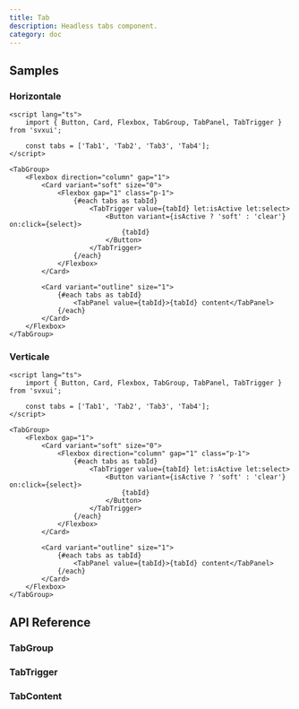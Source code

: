 ```yaml
---
title: Tab
description: Headless tabs component.
category: doc
---
```


<script lang="ts">
    import ApiReferenceComponent from '$lib/components/api-reference/ApiReferenceComponent.svelte';
    import SampleHorizontale from '$lib/content/components/tab/SampleHorizontale.svelte';
    import SampleVerticale from '$lib/content/components/tab/SampleVerticale.svelte';
    import { tabGroupSchema, tabTriggerSchema, tabContentSchema } from '$lib/content/components/tab/schema.js';
</script>

## Samples

### Horizontale

<SampleHorizontale/>

```svelte
<script lang="ts">
    import { Button, Card, Flexbox, TabGroup, TabPanel, TabTrigger } from 'svxui';

    const tabs = ['Tab1', 'Tab2', 'Tab3', 'Tab4'];
</script>

<TabGroup>
    <Flexbox direction="column" gap="1">
        <Card variant="soft" size="0">
            <Flexbox gap="1" class="p-1">
                {#each tabs as tabId}
                    <TabTrigger value={tabId} let:isActive let:select>
                        <Button variant={isActive ? 'soft' : 'clear'} on:click={select}>
                            {tabId}
                        </Button>
                    </TabTrigger>
                {/each}
            </Flexbox>
        </Card>

        <Card variant="outline" size="1">
            {#each tabs as tabId}
                <TabPanel value={tabId}>{tabId} content</TabPanel>
            {/each}
        </Card>
    </Flexbox>
</TabGroup>
```

### Verticale

<SampleVerticale/>

```svelte
<script lang="ts">
    import { Button, Card, Flexbox, TabGroup, TabPanel, TabTrigger } from 'svxui';

    const tabs = ['Tab1', 'Tab2', 'Tab3', 'Tab4'];
</script>

<TabGroup>
    <Flexbox gap="1">
        <Card variant="soft" size="0">
            <Flexbox direction="column" gap="1" class="p-1">
                {#each tabs as tabId}
                    <TabTrigger value={tabId} let:isActive let:select>
                        <Button variant={isActive ? 'soft' : 'clear'} on:click={select}>
                            {tabId}
                        </Button>
                    </TabTrigger>
                {/each}
            </Flexbox>
        </Card>

        <Card variant="outline" size="1">
            {#each tabs as tabId}
                <TabPanel value={tabId}>{tabId} content</TabPanel>
            {/each}
        </Card>
    </Flexbox>
</TabGroup>
```

## API Reference

### TabGroup

<ApiReferenceComponent schema={tabGroupSchema}/>

### TabTrigger

<ApiReferenceComponent schema={tabTriggerSchema}/>

### TabContent

<ApiReferenceComponent schema={tabContentSchema}/>
